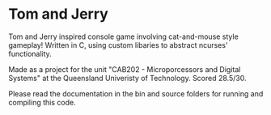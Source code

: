 # Tom and Jerry
Tom and Jerry inspired console game involving cat-and-mouse style gameplay! Written in C, using custom libaries to abstract ncurses' functionality.

Made as a project for the unit "CAB202 - Microporcessors and Digital Systems" at the Queensland Univeristy of Technology.
Scored 28.5/30.

Please read the documentation in the bin and source folders for running and compiling this code.
